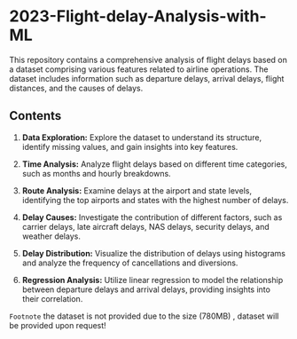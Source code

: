 # 2023-Flight-delay-Analysis-with-ML

This repository contains a comprehensive analysis of flight delays based on a dataset comprising various features related to airline operations. The dataset includes information such as departure delays, arrival delays, flight distances, and the causes of delays.

## Contents

1. **Data Exploration:** Explore the dataset to understand its structure, identify missing values, and gain insights into key features.

2. **Time Analysis:** Analyze flight delays based on different time categories, such as months and hourly breakdowns.

3. **Route Analysis:** Examine delays at the airport and state levels, identifying the top airports and states with the highest number of delays.

4. **Delay Causes:** Investigate the contribution of different factors, such as carrier delays, late aircraft delays, NAS delays, security delays, and weather delays.

5. **Delay Distribution:** Visualize the distribution of delays using histograms and analyze the frequency of cancellations and diversions.

6. **Regression Analysis:** Utilize linear regression to model the relationship between departure delays and arrival delays, providing insights into their correlation.

`Footnote` the dataset is not provided due to the size (780MB) , dataset will be provided upon request! 
